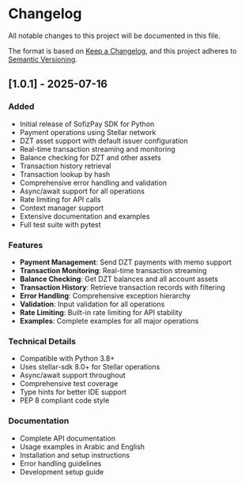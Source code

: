 # Changelog

All notable changes to this project will be documented in this file.

The format is based on [Keep a Changelog](https://keepachangelog.com/en/1.0.0/),
and this project adheres to [Semantic Versioning](https://semver.org/spec/v2.0.0.html).

## [1.0.1] - 2025-07-16

### Added
- Initial release of SofizPay SDK for Python
- Payment operations using Stellar network
- DZT asset support with default issuer configuration
- Real-time transaction streaming and monitoring
- Balance checking for DZT and other assets
- Transaction history retrieval
- Transaction lookup by hash
- Comprehensive error handling and validation
- Async/await support for all operations
- Rate limiting for API calls
- Context manager support
- Extensive documentation and examples
- Full test suite with pytest

### Features
- **Payment Management**: Send DZT payments with memo support
- **Transaction Monitoring**: Real-time transaction streaming
- **Balance Checking**: Get DZT balances and all account assets
- **Transaction History**: Retrieve transaction records with filtering
- **Error Handling**: Comprehensive exception hierarchy
- **Validation**: Input validation for all operations
- **Rate Limiting**: Built-in rate limiting for API stability
- **Examples**: Complete examples for all major operations

### Technical Details
- Compatible with Python 3.8+
- Uses stellar-sdk 8.0+ for Stellar operations
- Async/await support throughout
- Comprehensive test coverage
- Type hints for better IDE support
- PEP 8 compliant code style

### Documentation
- Complete API documentation
- Usage examples in Arabic and English
- Installation and setup instructions
- Error handling guidelines
- Development setup guide
